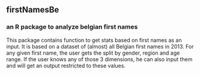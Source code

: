 ## firstNamesBe
### an R package to analyze belgian first names

This package contains function to get stats based on first names as an input. It is based on a dataset of (almost) all Belgian first names in 2013. For any given first name, the user gets the split by gender, region and age range. If the user knows any of those 3 dimensions, he can also input them and will get an output restricted to these values.
